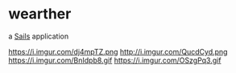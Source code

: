 # wearther

a [Sails](http://sailsjs.org) application

https://i.imgur.com/dj4mpTZ.png
http://i.imgur.com/QucdCyd.png
https://i.imgur.com/BnIdpb8.gif
https://i.imgur.com/OSzgPq3.gif
